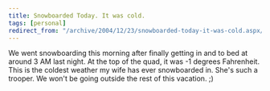 ```yaml
---
title: Snowboarded Today. It was cold.
tags: [personal]
redirect_from: "/archive/2004/12/23/snowboarded-today-it-was-cold.aspx/"
---
```


We went snowboarding this morning after finally getting in and to bed at
around 3 AM last night. At the top of the quad, it was -1 degrees
Fahrenheit. This is the coldest weather my wife has ever snowboarded in.
She's such a trooper. We won't be going outside the rest of this
vacation. ;)

